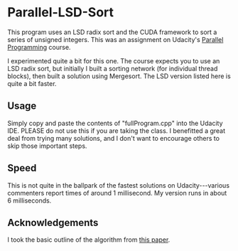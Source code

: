 Parallel-LSD-Sort
=================

This program uses an LSD radix sort and the CUDA framework to sort a series of unsigned integers.  This was an assignment on Udacity's [Parallel Programming](https://www.udacity.com/course/cs344) course.

I experimented quite a bit for this one.  The course expects you to use an LSD radix sort, but initially I built a sorting network (for individual thread blocks), then built a solution using Mergesort.  The LSD version listed here is quite a bit faster.

Usage
-----

Simply copy and paste the contents of "fullProgram.cpp" into the Udacity IDE.  PLEASE do not use this if you are taking the class.  I benefitted a great deal from trying many solutions, and I don't want to encourage others to skip those important steps.

Speed
-----

This is not quite in the ballpark of the fastest solutions on Udacity---various commenters report times of around 1 millisecond.  My version runs in about 6 milliseconds.

Acknowledgements
----------------

I took the basic outline of the algorithm from [this paper](http://mgarland.org/files/papers/nvr-2008-001.pdf).  
